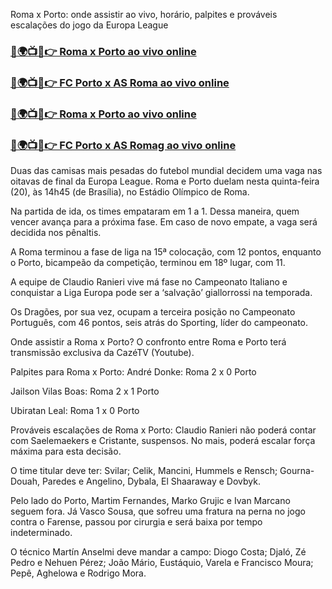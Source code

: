 Roma x Porto: onde assistir ao vivo, horário, palpites e prováveis escalações do jogo da Europa League

<h3><a href="https://jpn-srt.blogspot.com/2025/02/soccer.html">🔴🌍📺📱👉 Roma x Porto ao vivo online</a></h3>

<h3><a href="https://jpn-srt.blogspot.com/2025/02/soccer.html">🔴🌍📺📱👉 FC Porto x AS Roma ao vivo online</a></h3>

<h3><a href="https://jpn-srt.blogspot.com/2025/02/soccer.html">🔴🌍📺📱👉 Roma x Porto ao vivo online</a></h3>

<h3><a href="https://jpn-srt.blogspot.com/2025/02/soccer.html">🔴🌍📺📱👉 FC Porto x AS Romag ao vivo online</a></h3>

Duas das camisas mais pesadas do futebol mundial decidem uma vaga nas oitavas de final da Europa League. Roma e Porto duelam nesta quinta-feira (20), às 14h45 (de Brasília), no Estádio Olímpico de Roma.

Na partida de ida, os times empataram em 1 a 1. Dessa maneira, quem vencer avança para a próxima fase. Em caso de novo empate, a vaga será decidida nos pênaltis.

A Roma terminou a fase de liga na 15ª colocação, com 12 pontos, enquanto o Porto, bicampeão da competição, terminou em 18º lugar, com 11.

A equipe de Claudio Ranieri vive má fase no Campeonato Italiano e conquistar a Liga Europa pode ser a ‘salvação’ giallorrossi na temporada.

Os Dragões, por sua vez, ocupam a terceira posição no Campeonato Português, com 46 pontos, seis atrás do Sporting, líder do campeonato.

Onde assistir a Roma x Porto?
O confronto entre Roma e Porto terá transmissão exclusiva da CazéTV (Youtube).

Palpites para Roma x Porto:
André Donke: Roma 2 x 0 Porto

Jailson Vilas Boas: Roma 2 x 1 Porto

Ubiratan Leal: Roma 1 x 0 Porto

Prováveis escalações de Roma x Porto:
Claudio Ranieri não poderá contar com Saelemaekers e Cristante, suspensos. No mais, poderá escalar força máxima para esta decisão.

O time titular deve ter: Svilar; Celik, Mancini, Hummels e Rensch; Gourna-Douah, Paredes e Angelino, Dybala, El Shaaraway e Dovbyk.

Pelo lado do Porto, Martim Fernandes, Marko Grujic e Ivan Marcano seguem fora. Já Vasco Sousa, que sofreu uma fratura na perna no jogo contra o Farense, passou por cirurgia e será baixa por tempo indeterminado.

O técnico Martín Anselmi deve mandar a campo: Diogo Costa; Djaló, Zé Pedro e Nehuen Pérez; João Mário, Eustáquio, Varela e Francisco Moura; Pepê, Aghelowa e Rodrigo Mora.

